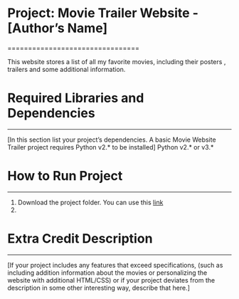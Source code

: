# Project: Movie Trailer Website  - [Author’s Name]
================================

This website stores a list of all my favorite movies, including their posters , trailers and some additional information.

# Required Libraries and Dependencies
-----------------------------------
[In this section list your project’s dependencies. A basic Movie Website Trailer project requires Python v2.* to be installed]
Python v2.* or v3.*

# How to Run Project
------------------
1. Download the project folder. You can use this [link]()
2. 


# Extra Credit Description
------------------------
[If your project includes any features that exceed specifications, (such as including addition information about the movies or personalizing the website with additional HTML/CSS) or if your project deviates from the description in some other interesting way, describe that here.]
